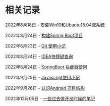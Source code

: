 # 相关记录
2022年8月18日 - [安装Win10和Ubuntu18.04双系统](/blog/Linux/20220818.md)

2022年8月24日 - [构建Spring Boot项目](/blog/SpringBoot/20220824.md)

2022年8月23日 - [Git 使用小记](/blog/Git/20220823.md)

2022年8月24日 - [IDEA快捷键查询](/blog/IDEA/20220825.md)

2022年8月24日 - [SpringBoot 拦截器使用](/blog/SpringBoot/20220825.md)

2022年9月25日 - [Javascript使用小记](/blog/Javascript/20220926.md)

2022年9月26日 - [认识Android 项目结构](/blog/Android/20220926.md)

2022年12月05日 - [一些过去做开发时候的笔记](/blog/others/20221205.md)